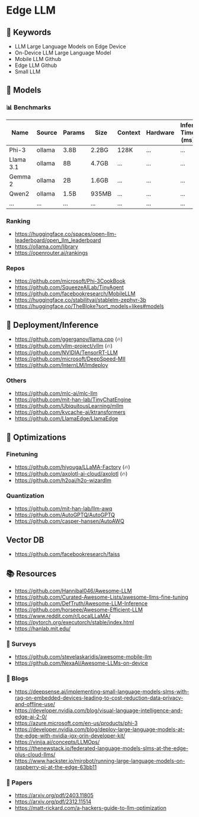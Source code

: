 # Edge LLM

## 🔎 Keywords

- LLM Large Language Models on Edge Device
- On-Device LLM Large Language Model
- Mobile LLM Github
- Edge LLM Github
- Small LLM

## 🤖 Models

### 📊 Benchmarks

| Name       | Source | Params | Size  | Context | Hardware | Infer. Time (ms) | Memory Usage (MB) | Acc. (%) | Lang |
|------------|--------|--------|------ |---------|----------|------------------|-------------------|----------|------|
| Phi-3      | ollama | 3.8B   | 2.2BG | 128K    | ...      | ...              | ...               | ...      | ...  |
| Llama 3.1  | ollama | 8B     | 4.7GB | ...     | ...      | ...              | ...               | ...      | ...  |
| Gemma 2    | ollama | 2B     | 1.6GB | ...     | ...      | ...              | ...               | ...      | ...  |
| Qwen2      | ollama | 1.5B   | 935MB | ...     | ...      | ...              | ...               | ...      | ...  |
| ...        | ...    | ...    | ...   | ...     | ...      | ...              | ...               | ...      | ...  |

### Ranking

- https://huggingface.co/spaces/open-llm-leaderboard/open_llm_leaderboard
- https://ollama.com/library
- https://openrouter.ai/rankings

### Repos

- https://github.com/microsoft/Phi-3CookBook
- https://github.com/SqueezeAILab/TinyAgent
- https://github.com/facebookresearch/MobileLLM
- https://huggingface.co/stabilityai/stablelm-zephyr-3b
- https://huggingface.co/TheBloke?sort_models=likes#models

## 🚀 Deployment/Inference

- https://github.com/ggerganov/llama.cpp (🔥)
- https://github.com/vllm-project/vllm (🔥)
- https://github.com/NVIDIA/TensorRT-LLM
- https://github.com/microsoft/DeepSpeed-MII
- https://github.com/InternLM/lmdeploy

### Others

- https://github.com/mlc-ai/mlc-llm
- https://github.com/mit-han-lab/TinyChatEngine
- https://github.com/UbiquitousLearning/mllm
- https://github.com/kvcache-ai/ktransformers
- https://github.com/LlamaEdge/LlamaEdge

## 🔧 Optimizations

### Finetuning

- https://github.com/hiyouga/LLaMA-Factory (🔥)
- https://github.com/axolotl-ai-cloud/axolotl (🔥)
- https://github.com/h2oai/h2o-wizardlm

### Quantization

- https://github.com/mit-han-lab/llm-awq
- https://github.com/AutoGPTQ/AutoGPTQ
- https://github.com/casper-hansen/AutoAWQ

## Vector DB

- https://github.com/facebookresearch/faiss

## 📚 Resources

- https://github.com/Hannibal046/Awesome-LLM
- https://github.com/Curated-Awesome-Lists/awesome-llms-fine-tuning
- https://github.com/DefTruth/Awesome-LLM-Inference
- https://github.com/horseee/Awesome-Efficient-LLM
- https://www.reddit.com/r/LocalLLaMA/
- https://pytorch.org/executorch/stable/index.html
- https://hanlab.mit.edu/

### 📃 Surveys

- https://github.com/stevelaskaridis/awesome-mobile-llm
- https://github.com/NexaAI/Awesome-LLMs-on-device

### 📰 Blogs

- https://deepsense.ai/implementing-small-language-models-slms-with-rag-on-embedded-devices-leading-to-cost-reduction-data-privacy-and-offline-use/
- https://developer.nvidia.com/blog/visual-language-intelligence-and-edge-ai-2-0/
- https://azure.microsoft.com/en-us/products/phi-3
- https://developer.nvidia.com/blog/deploy-large-language-models-at-the-edge-with-nvidia-igx-orin-developer-kit/
- https://vinija.ai/concepts/LLMOps/
- https://thenewstack.io/federated-language-models-slms-at-the-edge-plus-cloud-llms/
- https://www.hackster.io/mjrobot/running-large-language-models-on-raspberry-pi-at-the-edge-63bb11

### 📜 Papers

- https://arxiv.org/pdf/2403.11805
- https://arxiv.org/pdf/2312.11514
- https://matt-rickard.com/a-hackers-guide-to-llm-optimization